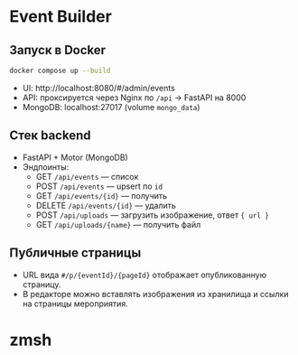 # Event Builder

## Запуск в Docker

```bash
docker compose up --build
```

- UI: http://localhost:8080/#/admin/events
- API: проксируется через Nginx по `/api` → FastAPI на 8000
- MongoDB: localhost:27017 (volume `mongo_data`)

## Стек backend
- FastAPI + Motor (MongoDB)
- Эндпоинты:
  - GET `/api/events` — список
  - POST `/api/events` — upsert по `id`
  - GET `/api/events/{id}` — получить
  - DELETE `/api/events/{id}` — удалить
  - POST `/api/uploads` — загрузить изображение, ответ `{ url }`
  - GET `/api/uploads/{name}` — получить файл

## Публичные страницы
- URL вида `#/p/{eventId}/{pageId}` отображает опубликованную страницу.
- В редакторе можно вставлять изображения из хранилища и ссылки на страницы мероприятия.

# zmsh
